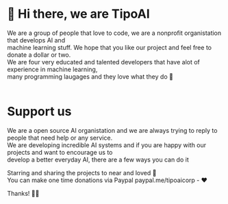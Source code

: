 # 👋 Hi there, we are TipoAI

We are a group of people that love to code, we are a nonprofit organistation that develops AI and <br>
machine learning stuff. We hope that you like our project and feel free to donate a dollar or two. 
<br>We are four very educated and talented developers that have alot of experience in machine learning,<br>
many programming laugages and they love what they do 🧠<br><br> 


# Support us 

We are a open source AI organistation and we are always trying to reply to people that need help or any service. <br>
We are developing incredible AI systems and if you are happy with our projects and want to encourage us to <br>
develop a better everyday AI, there are a few ways you can do it

Starring and sharing the projects to near and loved 🚀<br>
You can make one time donations via Paypal paypal.me/tipoaicorp - ❤

Thanks! 🙌😊
